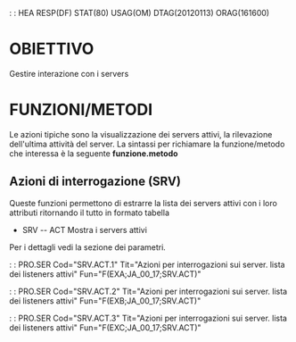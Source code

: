  :  : HEA RESP(DF) STAT(80) USAG(OM) DTAG(20120113) ORAG(161600)

# OBIETTIVO
Gestire interazione con i servers

# FUNZIONI/METODI
Le azioni tipiche sono la visualizzazione dei servers attivi, la rilevazione dell'ultima
attività del server.
La sintassi per richiamare la funzione/metodo che interessa è la seguente **funzione.metodo**

## Azioni di interrogazione (SRV)
Queste funzioni permettono di estrarre la lista dei servers attivi con i loro attributi ritornando il tutto in formato tabella

- SRV
-- ACT Mostra i servers attivi


Per i dettagli vedi la sezione dei parametri.


 :  : PRO.SER Cod="SRV.ACT.1" Tit="Azioni per interrogazioni sui server. lista dei listeners attivi" Fun="F(EXA;JA_00_17;SRV.ACT)"

 :  : PRO.SER Cod="SRV.ACT.2" Tit="Azioni per interrogazioni sui server. lista dei listeners attivi" Fun="F(EXB;JA_00_17;SRV.ACT)"

 :  : PRO.SER Cod="SRV.ACT.3" Tit="Azioni per interrogazioni sui server. lista dei listeners attivi" Fun="F(EXC;JA_00_17;SRV.ACT)"

